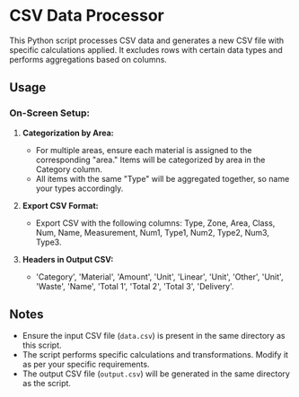 # CSV Data Processor

This Python script processes CSV data and generates a new CSV file with specific calculations applied. It excludes rows with certain data types and performs aggregations based on columns.

## Usage

### On-Screen Setup:

1. **Categorization by Area:**
   - For multiple areas, ensure each material is assigned to the corresponding "area." Items will be categorized by area in the Category column.
   - All items with the same "Type" will be aggregated together, so name your types accordingly.

2. **Export CSV Format:**
   - Export CSV with the following columns: Type, Zone, Area, Class, Num, Name, Measurement, Num1, Type1, Num2, Type2, Num3, Type3.

3. **Headers in Output CSV:**
   - 'Category', 'Material', 'Amount', 'Unit', 'Linear', 'Unit', 'Other', 'Unit', 'Waste', 'Name', 'Total 1', 'Total 2', 'Total 3', 'Delivery'.

## Notes

- Ensure the input CSV file (`data.csv`) is present in the same directory as this script.
- The script performs specific calculations and transformations. Modify it as per your specific requirements.
- The output CSV file (`output.csv`) will be generated in the same directory as the script.